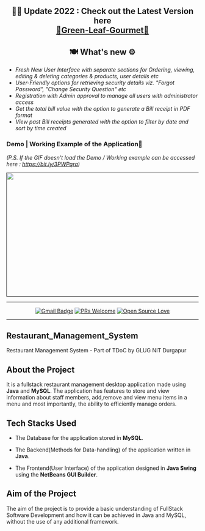 <h2 align="center"> 📌🆕 Update 2022 : Check out the Latest Version here <br> <a href="https://github.com/kingrishabdugar/Green-Leaf-Gourmet">🍃Green-Leaf-Gourmet🍃</a></h2>
<h2 align="center">🍽️ What's new ⚙️</h2>

* *Fresh New User Interface with separate sections for Ordering, viewing, editing & deleting categories & products, user details etc*
* *User-Friendly options for retrieving security details viz. "Forgot Password", "Change Security Question" etc*
* *Registration with Admin approval to manage all users with administrator access*
* *Get the total bill value with the option to generate a Bill receipt in PDF format*
* *View past Bill receipts generated with the option to filter by date and sort by time created*

### Demo | Working Example of the Application📲

*(P.S. If the GIF doesn't load the Demo / Working example can be accessed here : https://bit.ly/3PWPqra)*

<div align="center">
<a href=""><img src="https://github.com/kingrishabdugar/Green-Leaf-Gourmet/blob/main/ReadMe%20files/480%20p%20Working%20of%20the%20application%20-%F0%9F%8D%83Green-Leaf-Gourmet%F0%9F%8D%83.gif?raw=true" align="center" width="576" height="324" /></a>
</div>  


---

<div align="center">


[![Gmail Badge](https://img.shields.io/badge/-rishabdugar.jain@gmail.com-c14438?style=flat-square&logo=Gmail&logoColor=white&link=mailto:rishabdugar.jain@gmail.com)](mailto:rishabdugar.jain@gmail.com)
[![PRs Welcome](https://img.shields.io/badge/PRs-welcome-brightgreen.svg?style=flat&logo=github)](https://github.com/kingishabdugar)
[![Open Source Love](https://badges.frapsoft.com/os/v2/open-source.svg?v=103)](https://github.com/kingrishabdugar)

---

</div>

## Restaurant_Management_System
Restaurant Management System - Part of TDoC by GLUG NIT Durgapur

## **About the Project**

It is a fullstack restaurant management desktop application made using **Java** and **MySQL**. The application has features to store and view information about staff members, add,remove and view menu items in a menu and most importantly, the ability to efficiently manage orders.

## **Tech Stacks Used**

* The Database for the application stored in **MySQL**.

* The Backend(Methods for Data-handling) of the application written in **Java**.

* The Frontend(User Interface) of the application designed in **Java Swing** using the **NetBeans GUI Builder**.

## **Aim of the Project**

The aim of the project is to provide a basic understanding of FullStack Software Development and how it can be achieved in Java and MySQL, without the use of any additional framework.
